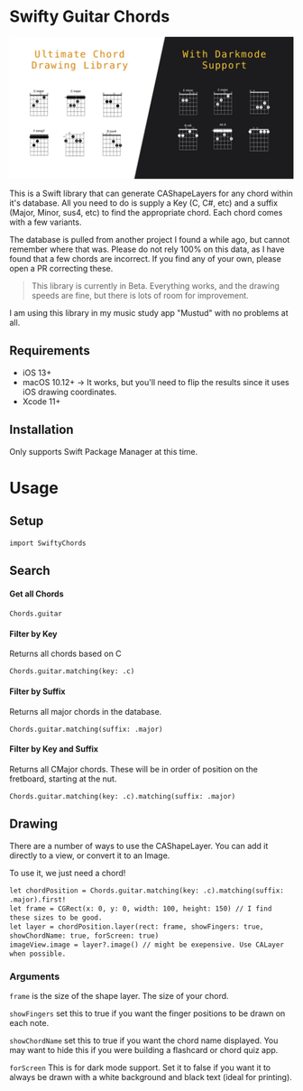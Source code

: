 # Swifty Guitar Chords
![banner](banner.jpg)

This is a Swift library that can generate CAShapeLayers for any chord within it's database. All you need to do is supply a Key (C, C#, etc) and a suffix (Major, Minor, sus4, etc) to find the appropriate chord. Each chord comes with a few variants. 

The database is pulled from another project I found a while ago, but cannot remember where that was. Please do not rely 100% on this data, as I have found that a few chords are incorrect. If you find any of your own, please open a PR correcting these.

> This library is currently in Beta. Everything works, and the drawing speeds are fine, but there is lots of room for improvement.

I am using this library in my music study app "Mustud" with no problems at all.

## Requirements
- iOS 13+
- macOS 10.12+ -> It works, but you'll need to flip the results since it uses iOS drawing coordinates.
- Xcode 11+

## Installation
Only supports Swift Package Manager at this time.

# Usage
## Setup
```
import SwiftyChords
```

## Search

#### Get all Chords

```
Chords.guitar
```

#### Filter by Key
Returns all chords based on C

```
Chords.guitar.matching(key: .c)
```

#### Filter by Suffix
Returns all major chords in the database.

```
Chords.guitar.matching(suffix: .major)
```

#### Filter by Key and Suffix
Returns all CMajor chords. 
These will be in order of position on the fretboard, starting at the nut.

```
Chords.guitar.matching(key: .c).matching(suffix: .major)
```

## Drawing
There are a number of ways to use the CAShapeLayer. You can add it directly to a view, or convert it to an Image.

To use it, we just need a chord!

```
let chordPosition = Chords.guitar.matching(key: .c).matching(suffix: .major).first!
let frame = CGRect(x: 0, y: 0, width: 100, height: 150) // I find these sizes to be good.
let layer = chordPosition.layer(rect: frame, showFingers: true, showChordName: true, forScreen: true)
imageView.image = layer?.image() // might be exepensive. Use CALayer when possible.
```

### Arguments
`frame` is the size of the shape layer. The size of your chord.

`showFingers` set this to true if you want the finger positions to be drawn on each note.

`showChordName` set this to true if you want the chord name displayed. You may want to hide this if you were building a flashcard or chord quiz app.

`forScreen` This is for dark mode support. Set it to false if you want it to always be drawn with a white background and black text (ideal for printing).
